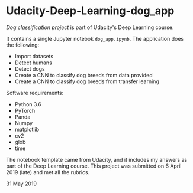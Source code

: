 # Udacity-Deep-Learning-dog_app

_Dog classification project_ is part of Udacity's Deep Learning course.

It contains a single Jupyter notebok `dog_app.ipynb`. The application does the following:
- Import datasets
- Detect humans 
- Detect dogs
- Create a CNN to classify dog breeds from data provided
- Create a CNN to classify dog breeds from transfer learning

Software requirements:
- Python 3.6
- PyTorch
- Panda
- Numpy
- matplotlib
- cv2
- glob
- time

The notebook template came from Udacity, and it includes my answers as part of the Deep Learning course. This project was submitted on 6 April 2019 (late) and met all the rubrics. 

31 May 2019
